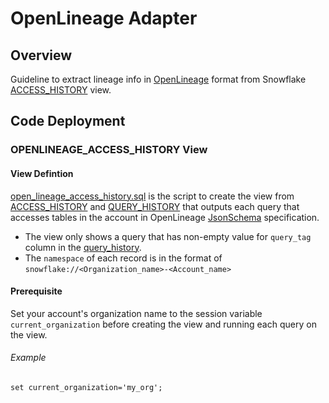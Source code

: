 #  OpenLineage Adapter

##  Overview
Guideline to extract lineage info in [OpenLineage](https://github.com/OpenLineage/OpenLineage) format from Snowflake [ACCESS_HISTORY](https://docs.snowflake.com/en/sql-reference/account-usage/access_history.html) view. 

##  Code Deployment

### OPENLINEAGE_ACCESS_HISTORY View

#### View Defintion

[open_lineage_access_history.sql](https://github.com/Snowflake-Labs/OpenLineage-AccessHistory-Setup/blob/main/open_lineage_access_history.sql) is the script to create the view from [ACCESS_HISTORY](https://docs.snowflake.com/en/sql-reference/account-usage/access_history.html) and [QUERY_HISTORY](https://docs.snowflake.com/en/sql-reference/account-usage/query_history.html)
that outputs each query that accesses tables in the account in OpenLineage [JsonSchema](https://github.com/OpenLineage/OpenLineage/blob/main/spec/OpenLineage.json) specification. 

* The view only shows a query that has non-empty value for `query_tag` column in the [query_history](https://docs.snowflake.com/en/sql-reference/account-usage/query_history.html).
* The `namespace` of each record is in the format of `snowflake://<Organization_name>-<Account_name>`

#### Prerequisite
Set your account's organization name to the session variable `current_organization` before creating the view and running each query on the view. 

###### Example
`set current_organization='my_org';`


